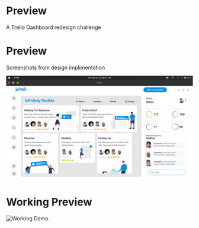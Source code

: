 # Preview
A Trello Dashboard redesign challenge


# Preview

Screenshots from design implimentation


![alt text](/assets/preview.png)

# Working Preview
![Working Demo](/assets/demo.gif)